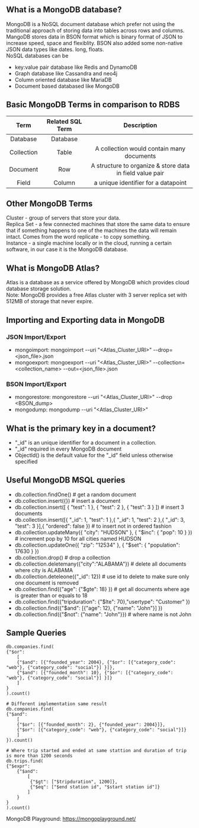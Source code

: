 ## What is a MongoDB database?
MongoDB is a NoSQL document database which prefer not using the traditional approach of storing data into tables across rows and columns. MangoDB stores data in BSON format which is binary format of JSON to increase speed, space and flexiblity. BSON also added some non-native JSON data types like dates. long, floats. <br>
NoSQL databases can be
- key:value pair database like Redis and DynamoDB 
- Graph database like Cassandra and neo4j
- Column oriented database like MariaDB
- Document based databased like MongoDB

## Basic MongoDB Terms in comparison to RDBS
| Term | Related SQL Term | Description |
| :-------------:|:-------------:| :-------------:| 
| Database | Database ||
| Collection | Table | A collection would contain many documents |
| Document | Row | A structure to organize & store data in field value pair |
| Field | Column | a unique identifier for a datapoint |

## Other MongoDB Terms
Cluster - group of servers that store your data. <br>
Replica Set - a few connected machines that store the same data to ensure that if something happens to one of the machines the data will remain intact. Comes from the word replicate - to copy something. <br>
Instance - a single machine locally or in the cloud, running a certain software, in our case it is the MongoDB database. <br>

## What is MongoDB Atlas?
Atlas is a database as a service offered by MongoDB which provides cloud database storage solution.<br>
Note: MongoDB provides a free Atlas cluster with 3 server replica set with 512MB of storage that never expire.

## Importing and Exporting data in MongoDB
### JSON Import/Export
- mongoimport: mongoimport --uri "<Atlas_Cluster_URI>" --drop=<json_file>.json
- mongoexport: mongoexport --uri "<Atlas_Cluster_URI>" --collection=<collection_name> --out=<json_file>.json

### BSON Import/Export
- mongorestore: mongorestore --uri "<Atlas_Cluster_URI>" --drop <BSON_dump>
- mongodump: mongodump --uri "<Atlas_Cluster_URI>"

## What is the primary key in a document?
- "_id" is an unique identifier for a document in a collection.
- "_id" required in every MongoDB document
- ObjectId() is the default value for the "_id" field unless otherwise specified

## Useful MongoDB MSQL queries
- db.collection.findOne() # get a random document
- db.collection.insert({}) # insert a document
- db.collection.insert([ { "test": 1 }, { "test": 2 }, { "test": 3 } ]) # insert 3 documents
- db.collection.insert([{ "_id": 1, "test": 1 },{ "_id": 1, "test": 2 },{ "_id": 3, "test": 3 }],{ "ordered": false }) # to insert not in ordered fashion
- db.collection.updateMany({ "city": "HUDSON" }, { "$inc": { "pop": 10 } }) # increment pop by 10 for all cities named HUDSON
- db.collection.updateOne({ "zip": "12534" }, { "$set": { "population": 17630 } })
- db.collection.drop() # drop a collection
- db.collection.deletemany({"city":"ALABAMA"}) # delete all documents where city is ALABAMA
- db.collection.deteleone({"_id": 12}) # use id to delete to make sure only one document is removed
- db.collection.find({"age": {"$gte": 18} }) # get all documents where age is greater than or equals to 18
- db.collection.find({"tripduration": {"$lte": 70},"usertype": "Customer" })
- db.collection.find({"$and": [{"age": 12}, {"name": "John"}] })
- db.collection.find({"$not": {"name": "John"}}) # where name is not John


## Sample Queries
```mql
db.companies.find(
{"$or": 
    [
	{"$and": [{"founded_year": 2004}, {"$or": [{"category_code": "web"}, {"category_code": "social"}] }]},
	{"$and": [{"founded_month": 10}, {"$or": [{"category_code": "web"}, {"category_code": "social"}] }]}	
    ]
}
).count()

# Different implementation same result
db.companies.find(
{"$and": 
    [
	{"$or": [{"founded_month": 2}, {"founded_year": 2004}]}, 
	{"$or": [{"category_code": "web"}, {"category_code": "social"}]}
    ]
}).count()
```
```mql
# Where trip started and ended at same stattion and duration of trip is more than 1200 seconds
db.trips.find(
{"$expr": 
    {"$and": 
        [
         {"$gt": ["$tripduration", 1200]},
         {"$eq": ["$end station id", "$start station id"]}
        ]
    }
}
).count()
```
MongoDB Playground: https://mongoplayground.net/
